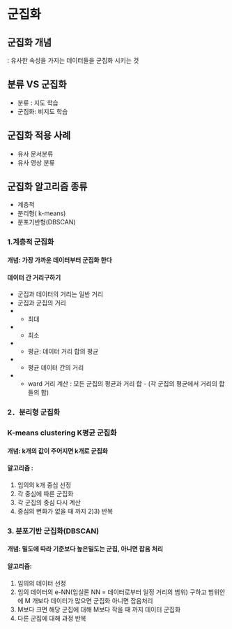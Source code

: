 # 군집화
## 군집화 개념
: 유사한 속성을 가지는 데이터들을 군집화 시키는 것

## 분류 VS 군집화
- 분류 : 지도 학습
- 군집화: 비지도 학습

## 군집화 적용 사례
- 유사 문서분류
- 유사 영상 분류


## 군집화 알고리즘 종류
- 계층적
- 분리형( k-means)
- 분포기반형(DBSCAN)


### 1.계층적 군집화
#### 개념: 가장 가까운 데이터부터 군집화 한다

#### 데이터 간 거리구하기
- 군집과 데이터의 거리는 일반 거리
- 군집과 군집의 거리
-  - 최대
-  - 최소
-  - 평균: 데이터 거리 합의 평균
-  - 평균 데이터 간의 거리
-  - ward 거리 계산 : 모든 군집의 평균과 거리 합 - (각 군집의 평균에서 거리의 합들의 합)

### 2．분리형 군집화
### K-means clustering K평균 군집화
#### 개념: k개의 값이 주어지면 k개로 군집화
#### 알고리즘 : 
1) 임의의 k개 중심 선정
2) 각 중심에 따른 군집화
3) 각 군집의 중심 다시 계산
4) 중심의 변화가 없을 때 까지 2)3) 반복 


### 3. 분포기반 군집화(DBSCAN)
#### 개념: 밀도에 따라 기준보다 높은밀도는 군집, 아니면 잡음 처리

#### 알고리즘: 
1) 임의의 데이터 선정
2) 임의 데이터의 e-NN(입실론 NN = 데이터로부터 일정 거리의 범위) 구하고 범위안에 M 개보다 데이터가 많으면 군집화 아니면 잡음처리
3) M보다 크면 해당 군집에 대해 M보다 작을 때 까지 데이터 군집화
4) 다른 군집에 대해 과정 반복
